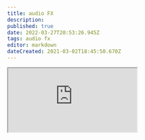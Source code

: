 ```yaml
---
title: audio FX
description: 
published: true
date: 2022-03-27T20:53:26.945Z
tags: audio fx
editor: markdown
dateCreated: 2021-03-02T18:45:50.670Z
---
```


<iframe src="https://p3r7.github.io/norns-gallery-render/?category=audio%20fx"id="gallery-iframe"></iframe>
